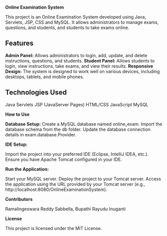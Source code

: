 **Online Examination System**

This project is an Online Examination System developed using Java, Servlets, JSP, CSS and MySQL. It allows administrators to manage exams, questions, and students, and students to take exams online.

**Features**
---------
**Admin Panel:** Allows administrators to login, add, update, and delete instructions, questions, and students.
**Student Panel:** Allows students to login, view instructions, take exams, and view their results.
**Responsive Design:** The system is designed to work well on various devices, including desktops, tablets, and mobile phones.

**Technologies Used**
----------------------
Java
Servlets
JSP (JavaServer Pages)
HTML/CSS
JavaScript
MySQL

**How to Use**

**Database Setup:**
Create a MySQL database named online_exam.
Import the database schema from the db folder.
Update the database connection details in exam.database.Provider.

**IDE Setup:**

Import the project into your preferred IDE (Eclipse, IntelliJ IDEA, etc.).
Ensure you have Apache Tomcat configured in your IDE.

**Run the Application:**

Start your MySQL server.
Deploy the project to your Tomcat server.
Access the application using the URL provided by your Tomcat server (e.g., http://localhost:8080/OnlineExaminationSystem).

**Contributors**

Ramalingeswara Reddy Sabbella,
Bupathi Rayudu Inuganti

**License**

This project is licensed under the MIT License.
